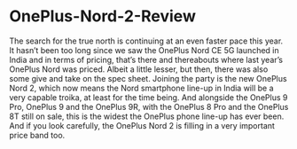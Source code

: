 # OnePlus-Nord-2-Review
The search for the true north is continuing at an even faster pace this year. It hasn’t been too long since we saw the OnePlus Nord CE 5G launched in India and in terms of pricing, that’s there and thereabouts where last year’s OnePlus Nord was priced. Albeit a little lesser, but then, there was also some give and take on the spec sheet. Joining the party is the new OnePlus Nord 2, which now means the Nord smartphone line-up in India will be a very capable troika, at least for the time being. And alongside the OnePlus 9 Pro, OnePlus 9 and the OnePlus 9R, with the OnePlus 8 Pro and the OnePlus 8T still on sale, this is the widest the OnePlus phone line-up has ever been. And if you look carefully, the OnePlus Nord 2 is filling in a very important price band too.
